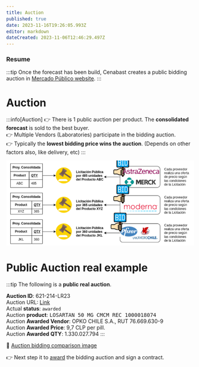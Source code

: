 ```yaml
---
title: Auction
published: true
date: 2023-11-16T19:26:05.993Z
editor: markdown
dateCreated: 2023-11-06T12:46:29.497Z
---
```


### Resume

:::tip
Once the forecast has been build, Cenabast creates a public bidding auction in [Mercado Público website](https://www.mercadopublico.cl/Home/BusquedaLicitacion).
:::


# Auction

:::info[Auction]
👉 There is 1 public auction per product. The **consolidated forecast** is sold to the best buyer.\
👉 Multiple Vendors (Laboratories) participate in the bidding auction.\
👉 Typically the **lowest bidding price wins the auction**. (Depends on other factors also, like delivery, etc)
:::

![drawio1.png](/images/img/2023-12-18_17-07.png)



# Public Auction real example

:::tip
The following is a **public real auction**. 

**Auction ID**: 621-214-LR23\
Auction URL: [Link](https://www.mercadopublico.cl/Procurement/Modules/RFB/DetailsAcquisition.aspx?idlicitacion=621-214-LR23)\
Actual **status**: `awarded`\
Auction **product**: <kbd>LOSARTAN 50 MG CMCM REC 1000018074</kbd>\
Auction **Awarded Vendor**: OPKO CHILE S.A., RUT 76.669.630-9\
Auction **Awarded Price**: 9,7 CLP per pill. \
Auction **Awarded QTY**: 1.330.027.794
:::

📸 [Auction bidding comparison image](/images/2023-11-07_17-51.png)


👉 Next step it to [award](3_award.md) the bidding auction and sign a contract. 











